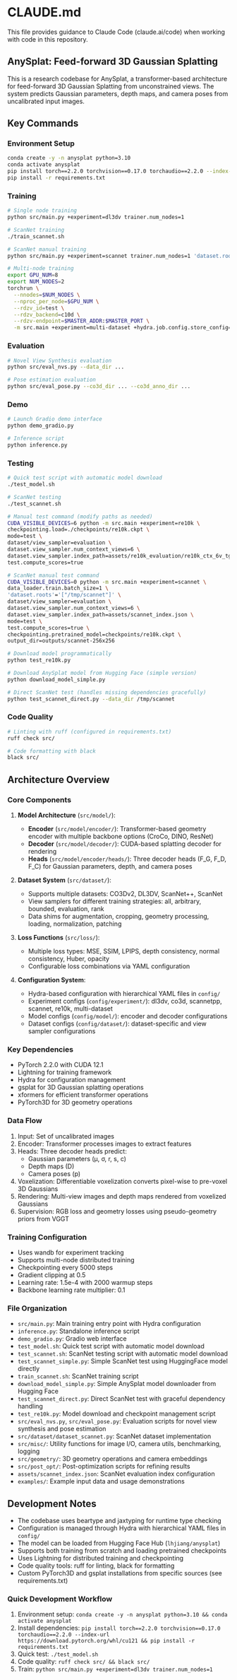 # CLAUDE.md

This file provides guidance to Claude Code (claude.ai/code) when working with code in this repository.

## AnySplat: Feed-forward 3D Gaussian Splatting

This is a research codebase for AnySplat, a transformer-based architecture for feed-forward 3D Gaussian Splatting from unconstrained views. The system predicts Gaussian parameters, depth maps, and camera poses from uncalibrated input images.

## Key Commands

### Environment Setup
```bash
conda create -y -n anysplat python=3.10
conda activate anysplat
pip install torch==2.2.0 torchvision==0.17.0 torchaudio==2.2.0 --index-url https://download.pytorch.org/whl/cu121
pip install -r requirements.txt
```

### Training
```bash
# Single node training
python src/main.py +experiment=dl3dv trainer.num_nodes=1

# ScanNet training
./train_scannet.sh

# ScanNet manual training
python src/main.py +experiment=scannet trainer.num_nodes=1 'dataset.roots'='["/tmp/scannet"]'

# Multi-node training
export GPU_NUM=8
export NUM_NODES=2
torchrun \
  --nnodes=$NUM_NODES \
  --nproc_per_node=$GPU_NUM \
  --rdzv_id=test \
  --rdzv_backend=c10d \
  --rdzv-endpoint=$MASTER_ADDR:$MASTER_PORT \
  -m src.main +experiment=multi-dataset +hydra.job.config.store_config=false
```

### Evaluation
```bash
# Novel View Synthesis evaluation
python src/eval_nvs.py --data_dir ...

# Pose estimation evaluation
python src/eval_pose.py --co3d_dir ... --co3d_anno_dir ...
```

### Demo
```bash
# Launch Gradio demo interface
python demo_gradio.py

# Inference script
python inference.py
```

### Testing
```bash
# Quick test script with automatic model download
./test_model.sh

# ScanNet testing
./test_scannet.sh

# Manual test command (modify paths as needed)
CUDA_VISIBLE_DEVICES=6 python -m src.main +experiment=re10k \
checkpointing.load=./checkpoints/re10k.ckpt \
mode=test \
dataset/view_sampler=evaluation \
dataset.view_sampler.num_context_views=6 \
dataset.view_sampler.index_path=assets/re10k_evaluation/re10k_ctx_6v_tgt_8v_n50.json \
test.compute_scores=true

# ScanNet manual test command
CUDA_VISIBLE_DEVICES=0 python -m src.main +experiment=scannet \
data_loader.train.batch_size=1 \
'dataset.roots'='["/tmp/scannet"]' \
dataset/view_sampler=evaluation \
dataset.view_sampler.num_context_views=6 \
dataset.view_sampler.index_path=assets/scannet_index.json \
mode=test \
test.compute_scores=true \
checkpointing.pretrained_model=checkpoints/re10k.ckpt \
output_dir=outputs/scannet-256x256

# Download model programmatically
python test_re10k.py

# Download AnySplat model from Hugging Face (simple version)
python download_model_simple.py

# Direct ScanNet test (handles missing dependencies gracefully)
python test_scannet_direct.py --data_dir /tmp/scannet
```

### Code Quality
```bash
# Linting with ruff (configured in requirements.txt)
ruff check src/

# Code formatting with black
black src/
```

## Architecture Overview

### Core Components

1. **Model Architecture** (`src/model/`):
   - **Encoder** (`src/model/encoder/`): Transformer-based geometry encoder with multiple backbone options (CroCo, DINO, ResNet)
   - **Decoder** (`src/model/decoder/`): CUDA-based splatting decoder for rendering
   - **Heads** (`src/model/encoder/heads/`): Three decoder heads (F_G, F_D, F_C) for Gaussian parameters, depth, and camera poses

2. **Dataset System** (`src/dataset/`):
   - Supports multiple datasets: CO3Dv2, DL3DV, ScanNet++, ScanNet
   - View samplers for different training strategies: all, arbitrary, bounded, evaluation, rank
   - Data shims for augmentation, cropping, geometry processing, loading, normalization, patching

3. **Loss Functions** (`src/loss/`):
   - Multiple loss types: MSE, SSIM, LPIPS, depth consistency, normal consistency, Huber, opacity
   - Configurable loss combinations via YAML configuration

4. **Configuration System**:
   - Hydra-based configuration with hierarchical YAML files in `config/`
   - Experiment configs (`config/experiment/`): dl3dv, co3d, scannetpp, scannet, re10k, multi-dataset
   - Model configs (`config/model/`): encoder and decoder configurations
   - Dataset configs (`config/dataset/`): dataset-specific and view sampler configurations

### Key Dependencies

- PyTorch 2.2.0 with CUDA 12.1
- Lightning for training framework
- Hydra for configuration management
- gsplat for 3D Gaussian splatting operations
- xformers for efficient transformer operations
- PyTorch3D for 3D geometry operations

### Data Flow

1. Input: Set of uncalibrated images
2. Encoder: Transformer processes images to extract features
3. Heads: Three decoder heads predict:
   - Gaussian parameters (μ, σ, r, s, c)
   - Depth maps (D)
   - Camera poses (p)
4. Voxelization: Differentiable voxelization converts pixel-wise to pre-voxel 3D Gaussians
5. Rendering: Multi-view images and depth maps rendered from voxelized Gaussians
6. Supervision: RGB loss and geometry losses using pseudo-geometry priors from VGGT

### Training Configuration

- Uses wandb for experiment tracking
- Supports multi-node distributed training
- Checkpointing every 5000 steps
- Gradient clipping at 0.5
- Learning rate: 1.5e-4 with 2000 warmup steps
- Backbone learning rate multiplier: 0.1

### File Organization

- `src/main.py`: Main training entry point with Hydra configuration
- `inference.py`: Standalone inference script
- `demo_gradio.py`: Gradio web interface
- `test_model.sh`: Quick test script with automatic model download
- `test_scannet.sh`: ScanNet testing script with automatic model download
- `test_scannet_simple.py`: Simple ScanNet test using HuggingFace model directly
- `train_scannet.sh`: ScanNet training script
- `download_model_simple.py`: Simple AnySplat model downloader from Hugging Face
- `test_scannet_direct.py`: Direct ScanNet test with graceful dependency handling
- `test_re10k.py`: Model download and checkpoint management script
- `src/eval_nvs.py`, `src/eval_pose.py`: Evaluation scripts for novel view synthesis and pose estimation
- `src/dataset/dataset_scannet.py`: ScanNet dataset implementation
- `src/misc/`: Utility functions for image I/O, camera utils, benchmarking, logging
- `src/geometry/`: 3D geometry operations and camera embeddings
- `src/post_opt/`: Post-optimization scripts for refining results
- `assets/scannet_index.json`: ScanNet evaluation index configuration
- `examples/`: Example input data and usage demonstrations

## Development Notes

- The codebase uses beartype and jaxtyping for runtime type checking
- Configuration is managed through Hydra with hierarchical YAML files in `config/`
- The model can be loaded from Hugging Face Hub (`lhjiang/anysplat`)
- Supports both training from scratch and loading pretrained checkpoints
- Uses Lightning for distributed training and checkpointing
- Code quality tools: ruff for linting, black for formatting
- Custom PyTorch3D and gsplat installations from specific sources (see requirements.txt)

### Quick Development Workflow

1. Environment setup: `conda create -y -n anysplat python=3.10 && conda activate anysplat`
2. Install dependencies: `pip install torch==2.2.0 torchvision==0.17.0 torchaudio==2.2.0 --index-url https://download.pytorch.org/whl/cu121 && pip install -r requirements.txt`
3. Quick test: `./test_model.sh`
4. Code quality: `ruff check src/ && black src/`
5. Train: `python src/main.py +experiment=dl3dv trainer.num_nodes=1`